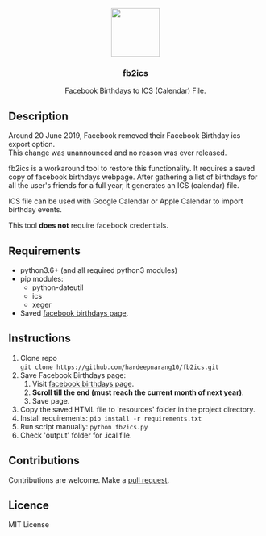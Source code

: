 <p align="center">
<img src="https://i.imgur.com/DdzpT8O.png" height="96px" width="96px"/>
<br/>
<h3 align="center">fb2ics</h3>
<p align="center">Facebook Birthdays to ICS (Calendar) File.</p>
<h2></h2>
</p>

## Description

Around 20 June 2019, Facebook removed their Facebook Birthday ics export option.  
This change was unannounced and no reason was ever released.

fb2ics is a workaround tool to restore this functionality.
It requires a saved copy of facebook birthdays webpage.
After gathering a list of birthdays for all the user's friends for a full year, it generates an ICS (calendar) file.

ICS file can be used with Google Calendar or Apple Calendar to import birthday events.

This tool **does not** require facebook credentials.

## Requirements

- python3.6+ (and all required python3 modules)
- pip modules:
  - python-dateutil
  - ics
  - xeger
- Saved <a href="https://www.facebook.com/events/birthdays/">facebook birthdays page</a>.

## Instructions

1. Clone repo  
   `git clone https://github.com/hardeepnarang10/fb2ics.git`
2. Save Facebook Birthdays page:
   1. Visit <a href=" https://www.facebook.com/events/birthdays/">facebook birthdays page</a>.
   2. **Scroll till the end (must reach the current month of next year)**.
   3. Save page.
3. Copy the saved HTML file to 'resources' folder in the project directory.
4. Install requirements:
   `pip install -r requirements.txt`
5. Run script manually:
   `python fb2ics.py`
6. Check 'output' folder for .ical file. 

## Contributions

Contributions are welcome.
Make a [pull request](../../pulls).

## Licence

MIT License